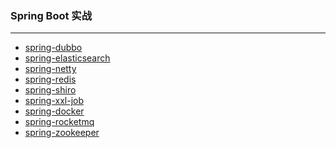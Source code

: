 ###  Spring Boot 实战

---

- [spring-dubbo]()
- [spring-elasticsearch]()
- [spring-netty]() 
- [spring-redis]()      
- [spring-shiro]()
- [spring-xxl-job]() 
- [spring-docker](http://success)  
- [spring-rocketmq]()  
- [spring-zookeeper]() 

